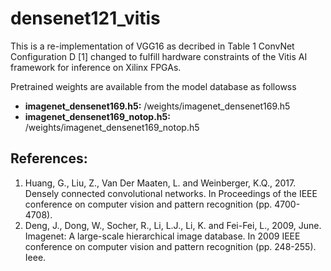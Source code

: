 # densenet121_vitis

This is a re-implementation of VGG16 as decribed in Table 1 ConvNet Configuration D [1] changed to fulfill
hardware constraints of the Vitis AI framework for inference on Xilinx FPGAs.

Pretrained weights are available from the model database as followss

- **imagenet_densenet169.h5:** /weights/imagenet_densenet169.h5 
- **imagenet_densenet169_notop.h5:** /weights/imagenet_densenet169_notop.h5

## References:
1. Huang, G., Liu, Z., Van Der Maaten, L. and Weinberger, K.Q., 2017. Densely connected convolutional networks. In Proceedings of the IEEE conference on computer vision and pattern recognition (pp. 4700-4708).
2. Deng, J., Dong, W., Socher, R., Li, L.J., Li, K. and Fei-Fei, L., 2009, June. Imagenet: A large-scale hierarchical image database. In 2009 IEEE conference on computer vision and pattern recognition (pp. 248-255). Ieee.